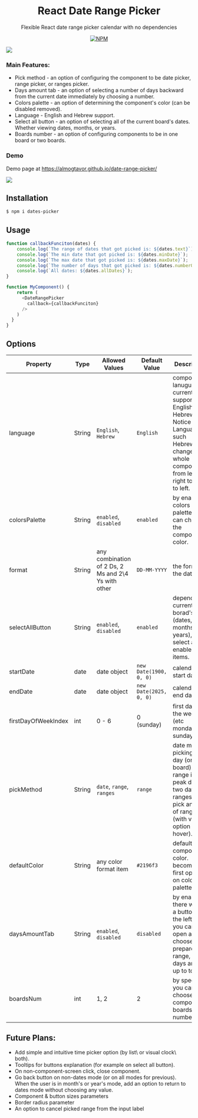 <h1 align='center'>React Date Range Picker</h1>

<p align='center'>Flexible React date range picker calendar with no dependencies</p>

<p align='center'>
  <a href="https://www.npmjs.com/package/dates-picker"><img alt="NPM" src="https://img.shields.io/badge/v1.0.3-npm-orange"></a>
</p>

![](public/example-image1.png)

### Main Features:
  * Pick method - an option of configuring the component to be date picker, range picker, or ranges picker.
  * Days amount tab - an option of selecting a number of days backward from the current date immediately by choosing a number.
  * Colors palette - an option of determining the component's color (can be disabled removed).
  * Language - English and Hebrew support.
  * Select all button - an option of selecting all of the current board's dates. Whether viewing dates, months, or years.
  * Boards number - an option of configuring components to be in one board or two boards.
 
### Demo
Demo page at https://almogtavor.github.io/date-range-picker/

![](public/example-image1.png)

## Installation

```sh
$ npm i dates-picker
```

## Usage
```javascript
function callbackFunciton(dates) {
    console.log(`The range of dates that got picked is: ${dates.text}`);
    console.log(`The min date that got picked is: ${dates.minDate}`);
    console.log(`The max date that got picked is: ${dates.maxDate}`);
    console.log(`The number of days that got picked is: ${dates.numberOfDaysPicked}`);
    console.log(`All dates: ${dates.allDates}`);
}

function MyComponent() {
    return (
      <DateRangePicker 
        callback={callbackFunciton}
      />
    )
  }
}
```

## Options

Property                             | Type      | Allowed Values   | Default Value        | Description
-------------------------------------|-----------|------------------|----------------------|-----------------------------------------------
language                             | String    | `English`, `Hebrew` | `English`        | component's lanuguage. currently support English and Hebrew. Notice Languages such Hebrew changes the whole component from left to right to right to left.
colorsPalette                        | String    | `enabled`, `disabled` | `enabled` | by enabling colors palette you can choose the component's color.
format                               | String    | any combination of 2 Ds, 2 Ms and 2\4 Ys with other | `DD-MM-YYYY` | the format of the dates.
selectAllButton                        | String    | `enabled`, `disabled` | `enabled`| depends on current borad's view (dates, months, or years), select all enabled items.
startDate                        | date | date object | `new Date(1900, 0, 0)` | calendar's start date.
endDate                        | date | date object | `new Date(2025, 0, 0)` | calendar's end date.
firstDayOfWeekIndex                        | int    | 0 - 6 | 0 (sunday) | first day of the week (etc monday, sunday).
pickMethod                        | String    | `date`, `range`, `ranges` | `range` | date means picking one day (on one board). range is to peak dates two dates. ranges is to pick an array of ranges (with view option on hover).
defaultColor                        | String    | any color format item | `#2196f3` | default component's color. becomes the first option on colors palette.
daysAmountTab                        | String    | `enabled`, `disabled` | `disabled` | by enabling, there will be a button on the left that you can open and choose prepared range, or days amount up to today.
boardsNum                        | int  | 1, 2 | 2 | by specifing you can choose the component's boards number.

## Future Plans:
  * Add simple and intuitive time picker option (by list\ or visual clock\ both).
  * Tooltips for buttons explanation (for example on select all button).
  * On non-component-screen click, close component.
  * Go back button on non-dates mode (or on all modes for previous). When the user is in month's or year's mode, add an option to return to dates mode without choosing any value.
  * Component & button sizes parameters
  * Border radius parameter
  * An option to cancel picked range from the input label
